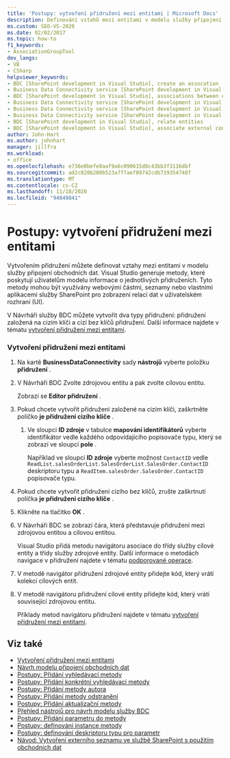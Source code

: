 ```yaml
---
title: 'Postupy: vytvoření přidružení mezi entitami | Microsoft Docs'
description: Definování vztahů mezi entitami v modelu služby připojení obchodních dat (BDC) vytvořením přidružení v aplikaci Visual Studio.
ms.custom: SEO-VS-2020
ms.date: 02/02/2017
ms.topic: how-to
f1_keywords:
- AssociationGroupTool
dev_langs:
- VB
- CSharp
helpviewer_keywords:
- BDC [SharePoint development in Visual Studio], create an assocation
- Business Data Connectivity service [SharePoint development in Visual Studio], associations between entities
- BDC [SharePoint development in Visual Studio], associations between entities
- Business Data Connectivity service [SharePoint development in Visual Studio], create an assocation
- Business Data Connectivity service [SharePoint development in Visual Studio], associate external content types
- Business Data Connectivity service [SharePoint development in Visual Studio], relate entities
- BDC [SharePoint development in Visual Studio], relate entities
- BDC [SharePoint development in Visual Studio], associate external content types
author: John-Hart
ms.author: johnhart
manager: jillfra
ms.workload:
- office
ms.openlocfilehash: e736e0befe8aaf9a6c090615d0c43bb3f3116dbf
ms.sourcegitcommit: ad2c820b280b523a7f7aef89742cdb719354748f
ms.translationtype: MT
ms.contentlocale: cs-CZ
ms.lasthandoff: 11/18/2020
ms.locfileid: "94849841"
---
```

# <a name="how-to-create-an-association-between-entities"></a>Postupy: vytvoření přidružení mezi entitami
  Vytvořením přidružení můžete definovat vztahy mezi entitami v modelu služby připojení obchodních dat. Visual Studio generuje metody, které poskytují uživatelům modelu informace o jednotlivých přidruženích. Tyto metody mohou být využívány webovými částmi, seznamy nebo vlastními aplikacemi služby SharePoint pro zobrazení relací dat v uživatelském rozhraní (UI).

 V Návrháři služby BDC můžete vytvořit dva typy přidružení: přidružení založená na cizím klíči a cizí bez klíčů přidružení. Další informace najdete v tématu [vytvoření přidružení mezi entitami](../sharepoint/creating-an-association-between-entities.md).

### <a name="to-create-an-association-between-entities"></a>Vytvoření přidružení mezi entitami

1. Na kartě **BusinessDataConnectivity** sady **nástrojů** vyberte položku **přidružení** .

2. V Návrháři BDC Zvolte zdrojovou entitu a pak zvolte cílovou entitu.

     Zobrazí se **Editor přidružení** .

3. Pokud chcete vytvořit přidružení založené na cizím klíči, zaškrtněte políčko **je přidružení cizího klíče** .

    1. Ve sloupci **ID zdroje** v tabulce **mapování identifikátorů** vyberte identifikátor vedle každého odpovídajícího popisovače typu, který se zobrazí ve sloupci **pole** .

         Například ve sloupci **ID zdroje** vyberte možnost `ContactID` vedle `ReadList.salesOrderList.SalesOrderList.SalesOrder.ContactID` deskriptoru typu a `ReadItem.salesOrder.SalesOrder.ContactID` popisovače typu.

4. Pokud chcete vytvořit přidružení cizího bez klíčů, zrušte zaškrtnutí políčka **je přidružení cizího klíče** .

5. Klikněte na tlačítko **OK** .

6. V Návrháři BDC se zobrazí čára, která představuje přidružení mezi zdrojovou entitou a cílovou entitou.

     Visual Studio přidá metodu navigátoru asociace do třídy služby cílové entity a třídy služby zdrojové entity. Další informace o metodách navigace v přidružení najdete v tématu [podporované operace](/previous-versions/office/developer/sharepoint-2010/ee557363(v=office.14)).

7. V metodě navigátor přidružení zdrojové entity přidejte kód, který vrátí kolekci cílových entit.

8. V metodě navigátoru přidružení cílové entity přidejte kód, který vrátí související zdrojovou entitu.

     Příklady metod navigátoru přidružení najdete v tématu [vytvoření přidružení mezi entitami](../sharepoint/creating-an-association-between-entities.md).

## <a name="see-also"></a>Viz také
- [Vytvoření přidružení mezi entitami](../sharepoint/creating-an-association-between-entities.md)
- [Návrh modelu připojení obchodních dat](../sharepoint/designing-a-business-data-connectivity-model.md)
- [Postupy: Přidání vyhledávací metody](../sharepoint/how-to-add-a-finder-method.md)
- [Postupy: Přidání konkrétní vyhledávací metody](../sharepoint/how-to-add-a-specific-finder-method.md)
- [Postupy: Přidání metody autora](../sharepoint/how-to-add-a-creator-method.md)
- [Postupy: Přidání metody odstranění](../sharepoint/how-to-add-a-deleter-method.md)
- [Postupy: Přidání aktualizační metody](../sharepoint/how-to-add-an-updater-method.md)
- [Přehled nástrojů pro návrh modelu služby BDC](../sharepoint/bdc-model-design-tools-overview.md)
- [Postupy: Přidání parametru do metody](../sharepoint/how-to-add-a-parameter-to-a-method.md)
- [Postupy: definování instance metody](../sharepoint/how-to-define-a-method-instance.md)
- [Postupy: definování deskriptoru typu pro parametr](../sharepoint/how-to-define-the-type-descriptor-of-a-parameter.md)
- [Návod: Vytvoření externího seznamu ve službě SharePoint s použitím obchodních dat](../sharepoint/walkthrough-creating-an-external-list-in-sharepoint-by-using-business-data.md)
